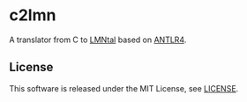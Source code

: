 # c2lmn

A translator from C to [LMNtal](https://www.ueda.info.waseda.ac.jp/lmntal/index.php)
based on [ANTLR4](https://www.antlr.org/).

## License

This software is released under the MIT License, see [LICENSE](LICENSE).
